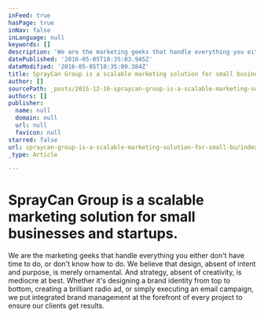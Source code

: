 ```yaml
---
inFeed: true
hasPage: true
inNav: false
inLanguage: null
keywords: []
description: 'We are the marketing geeks that handle everything you either don’t have time to do, or don’t know how to do. We believe that design, absent of intent and purpose, is merely ornamental. And strategy, absent of creativity, is mediocre at best. Whether it’s designing a brand identity from top to bottom, creating a brilliant radio ad, or simply executing an email campaign, we put integrated brand management at the forefront of every project to ensure our clients get results.'
datePublished: '2016-05-05T18:35:03.945Z'
dateModified: '2016-05-05T18:35:00.384Z'
title: SprayCan Group is a scalable marketing solution for small businesses and startups.
author: []
sourcePath: _posts/2015-12-16-spraycan-group-is-a-scalable-marketing-solution-for-small-bu.md
authors: []
publisher:
  name: null
  domain: null
  url: null
  favicon: null
starred: false
url: spraycan-group-is-a-scalable-marketing-solution-for-small-bu/index.html
_type: Article

---
```

# SprayCan Group is a scalable marketing solution for small businesses and startups.

We are the marketing geeks that handle everything you either don't have time to do, or don't know how to do. We believe that design, absent of intent and purpose, is merely ornamental. And strategy, absent of creativity, is mediocre at best. Whether it's designing a brand identity from top to bottom, creating a brilliant radio ad, or simply executing an email campaign, we put integrated brand management at the forefront of every project to ensure our clients get results.